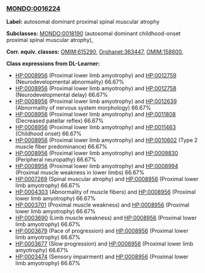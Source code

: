 
### [MONDO:0016224](http://purl.obolibrary.org/obo/MONDO_0016224)
**Label:** autosomal dominant proximal spinal muscular atrophy

**Subclasses:** [MONDO:0018190](http://purl.obolibrary.org/obo/MONDO_0018190) (autosomal dominant childhood-onset proximal spinal muscular atrophy), 

**Corr. equiv. classes:** [OMIM:615290](http://purl.obolibrary.org/obo/OMIM_615290), [Orphanet:363447](http://www.orpha.net/ORDO/Orphanet_363447), [OMIM:158600](http://purl.obolibrary.org/obo/OMIM_158600), 

**Class expressions from DL-Learner:**

- [HP:0008956](http://purl.obolibrary.org/obo/HP_0008956) (Proximal lower limb amyotrophy) and [HP:0012759](http://purl.obolibrary.org/obo/HP_0012759) (Neurodevelopmental abnormality) 66.67%
- [HP:0008956](http://purl.obolibrary.org/obo/HP_0008956) (Proximal lower limb amyotrophy) and [HP:0012758](http://purl.obolibrary.org/obo/HP_0012758) (Neurodevelopmental delay) 66.67%
- [HP:0008956](http://purl.obolibrary.org/obo/HP_0008956) (Proximal lower limb amyotrophy) and [HP:0012639](http://purl.obolibrary.org/obo/HP_0012639) (Abnormality of nervous system morphology) 66.67%
- [HP:0008956](http://purl.obolibrary.org/obo/HP_0008956) (Proximal lower limb amyotrophy) and [HP:0011808](http://purl.obolibrary.org/obo/HP_0011808) (Decreased patellar reflex) 66.67%
- [HP:0008956](http://purl.obolibrary.org/obo/HP_0008956) (Proximal lower limb amyotrophy) and [HP:0011463](http://purl.obolibrary.org/obo/HP_0011463) (Childhood onset) 66.67%
- [HP:0008956](http://purl.obolibrary.org/obo/HP_0008956) (Proximal lower limb amyotrophy) and [HP:0010602](http://purl.obolibrary.org/obo/HP_0010602) (Type 2 muscle fiber predominance) 66.67%
- [HP:0008956](http://purl.obolibrary.org/obo/HP_0008956) (Proximal lower limb amyotrophy) and [HP:0009830](http://purl.obolibrary.org/obo/HP_0009830) (Peripheral neuropathy) 66.67%
- [HP:0008956](http://purl.obolibrary.org/obo/HP_0008956) (Proximal lower limb amyotrophy) and [HP:0008994](http://purl.obolibrary.org/obo/HP_0008994) (Proximal muscle weakness in lower limbs) 66.67%
- [HP:0007269](http://purl.obolibrary.org/obo/HP_0007269) (Spinal muscular atrophy) and [HP:0008956](http://purl.obolibrary.org/obo/HP_0008956) (Proximal lower limb amyotrophy) 66.67%
- [HP:0004303](http://purl.obolibrary.org/obo/HP_0004303) (Abnormality of muscle fibers) and [HP:0008956](http://purl.obolibrary.org/obo/HP_0008956) (Proximal lower limb amyotrophy) 66.67%
- [HP:0003701](http://purl.obolibrary.org/obo/HP_0003701) (Proximal muscle weakness) and [HP:0008956](http://purl.obolibrary.org/obo/HP_0008956) (Proximal lower limb amyotrophy) 66.67%
- [HP:0003690](http://purl.obolibrary.org/obo/HP_0003690) (Limb muscle weakness) and [HP:0008956](http://purl.obolibrary.org/obo/HP_0008956) (Proximal lower limb amyotrophy) 66.67%
- [HP:0003679](http://purl.obolibrary.org/obo/HP_0003679) (Pace of progression) and [HP:0008956](http://purl.obolibrary.org/obo/HP_0008956) (Proximal lower limb amyotrophy) 66.67%
- [HP:0003677](http://purl.obolibrary.org/obo/HP_0003677) (Slow progression) and [HP:0008956](http://purl.obolibrary.org/obo/HP_0008956) (Proximal lower limb amyotrophy) 66.67%
- [HP:0003474](http://purl.obolibrary.org/obo/HP_0003474) (Sensory impairment) and [HP:0008956](http://purl.obolibrary.org/obo/HP_0008956) (Proximal lower limb amyotrophy) 66.67%


